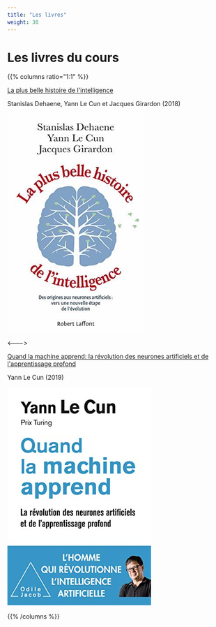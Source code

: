 ```yaml
---
title: "Les livres"
weight: 30
---
```


# Les livres du cours

{{% columns ratio="1:1" %}}

[La plus belle histoire de l'intelligence](https://www.goodreads.com/book/show/42388073-la-plus-belle-histoire-de-l-intelligence)

Stanislas Dehaene, Yann Le Cun et Jacques Girardon (2018)

[![](/images/livre_la_plus_belle_histoire_de_lintelligence.jpg)](https://www.goodreads.com/book/show/42388073-la-plus-belle-histoire-de-l-intelligence)

<--->

[Quand la machine apprend: la révolution des neurones artificiels et de l'apprentissage profond](https://www.goodreads.com/book/show/48497641-quand-la-machine-apprend)

Yann Le Cun (2019)

[![](/images/livre_quand_la_machine_apprend.jpg)](https://www.goodreads.com/book/show/48497641-quand-la-machine-apprend)

{{% /columns %}}